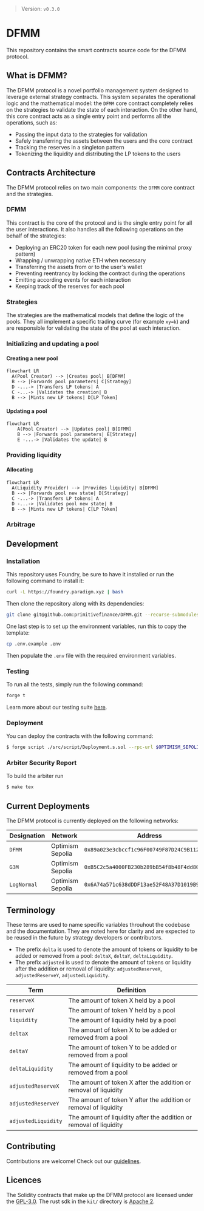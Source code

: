 > Version: `v0.3.0`

# DFMM

This repository contains the smart contracts source code for the DFMM protocol. 



## What is DFMM?

The DFMM protocol is a novel portfolio management system designed to leverage external strategy contracts. This system separates the operational logic and the mathematical model: the `DFMM` core contract completely relies on the strategies to validate the state of each interaction. On the other hand, this core contract acts as a single entry point and performs all the operations, such as:
- Passing the input data to the strategies for validation
- Safely transferring the assets between the users and the core contract
- Tracking the reserves in a singleton pattern
- Tokenizing the liquidity and distributing the LP tokens to the users

## Contracts Architecture

The DFMM protocol relies on two main components: the `DFMM` core contract and the strategies.

### DFMM

This contract is the core of the protocol and is the single entry point for all the user interactions. It also handles all the following operations on the behalf of the strategies:
- Deploying an ERC20 token for each new pool (using the minimal proxy pattern)
- Wrapping / unwrapping native ETH when necessary
- Transferring the assets from or to the user's wallet
- Preventing reentrancy by locking the contract during the operations
- Emitting according events for each interaction
- Keeping track of the reserves for each pool

### Strategies

The strategies are the mathematical models that define the logic of the pools. They all implement a specific trading curve (for example `xy=k`) and are responsible for validating the state of the pool at each interaction.

### Initializing and updating a pool

#### Creating a new pool

```mermaid
flowchart LR
  A(Pool Creator) --> |Creates pool| B[DFMM]
  B --> |Forwards pool parameters| C[Strategy]
  D -...-> |Transfers LP tokens| A
  C -...-> |Validates the creation| B
  B --> |Mints new LP tokens| D[LP Token]
```

#### Updating a pool

```mermaid
flowchart LR
    A(Pool Creator) --> |Updates pool| B[DFMM]
    B --> |Forwards pool parameters| E[Strategy]
    E -...-> |Validates the update| B
```

### Providing liquidity

#### Allocating

```mermaid
flowchart LR
  A(Liquidity Provider) --> |Provides liquidity| B[DFMM]
  B --> |Forwards pool new state| D[Strategy]
  C -...-> |Transfers LP tokens| A
  D -...-> |Validates pool new state| B
  B --> |Mints new LP tokens| C[LP Token]
```

### Arbitrage

## Development

### Installation

This repository uses Foundry, be sure to have it installed or run the following command to install it:

```bash
curl -L https://foundry.paradigm.xyz | bash
```

Then clone the repository along with its dependencies:

```bash
git clone git@github.com:primitivefinance/DFMM.git --recurse-submodules
```

One last step is to set up the environment variables, run this to copy the template:

```bash
cp .env.example .env
```

Then populate the `.env` file with the required environment variables.

### Testing

To run all the tests, simply run the following command:

```bash
forge t
```

Learn more about our testing suite [here](./test/README.md).

### Deployment

You can deploy the contracts with the following command:

```bash
$ forge script ./src/script/Deployment.s.sol --rpc-url $OPTIMISM_SEPOLIA_RPC_URL --broadcast --verify -vvv
```

### Arbiter Security Report
To build the arbiter run
```bash
$ make tex
```

## Current Deployments

The DFMM protocol is currently deployed on the following networks:

| Designation | Network | Address |
|---|---|---|
| `DFMM` | Optimism Sepolia | `0x89a023e3cbccf1c96F00749F87D24C9B1124BaE1` |
| `G3M` | Optimism Sepolia | `0xB5C2c5a4000FB230b289bB54f8b48F4dd8075F3D` |
| `LogNormal` | Optimism Sepolia | `0x6A74a571c638dDDF13ae52F48A37D1019B916520` |

## Terminology

These terms are used to name specific variables throuhout the codebase and the documentation. They are noted here for clarity and are expected to be reused in the future by strategy developers or contributors.

- The prefix `delta` is used to denote the amount of tokens or liquidity to be added or removed from a pool: `deltaX`, `deltaY`, `deltaLiquidity`.
- The prefix `adjusted` is used to denote the amount of tokens or liquidity after the addition or removal of liquidity: `adjustedReserveX`, `adjustedReserveY`, `adjustedLiquidity`.

| Term | Definition |
|---|---|
| `reserveX` | The amount of token X held by a pool |
| `reserveY` | The amount of token Y held by a pool |
| `liquidity` | The amount of liquidity held by a pool |
| `deltaX` | The amount of token X to be added or removed from a pool |
| `deltaY` | The amount of token Y to be added or removed from a pool |
| `deltaLiquidity` | The amount of liquidity to be added or removed from a pool |
| `adjustedReserveX` | The amount of token X after the addition or removal of liquidity |
| `adjustedReserveY` | The amount of token Y after the addition or removal of liquidity |
| `adjustedLiquidity` | The amount of liquidity after the addition or removal of liquidity |

## Contributing

Contributions are welcome! Check out our [guidelines](./CONTRIBUTING.md).

## Licences
The Solidity contracts that make up the DFMM protocol are licensed under the [GPL-3.0](src/LICENSE). The rust sdk in the `kit/` directory is [Apache 2](kit/LICENSE).